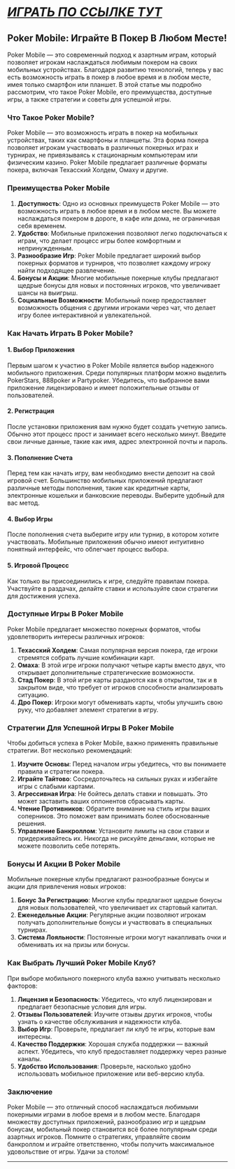 # [***<u>ИГРАТЬ ПО ССЫЛКЕ ТУТ</u>***](https://playmopo.com/PKRROM)

## Poker Mobile: Играйте В Покер В Любом Месте!

Poker Mobile — это современный подход к азартным играм, который позволяет игрокам наслаждаться любимым покером на своих мобильных устройствах. Благодаря развитию технологий, теперь у вас есть возможность играть в покер в любое время и в любом месте, имея только смартфон или планшет. В этой статье мы подробно рассмотрим, что такое Poker Mobile, его преимущества, доступные игры, а также стратегии и советы для успешной игры.

### Что Такое Poker Mobile?

Poker Mobile — это возможность играть в покер на мобильных устройствах, таких как смартфоны и планшеты. Эта форма покера позволяет игрокам участвовать в различных покерных играх и турнирах, не привязываясь к стационарным компьютерам или физическим казино. Poker Mobile предлагает различные форматы покера, включая Техасский Холдем, Омаху и другие.

### Преимущества Poker Mobile

1. **Доступность**: Одно из основных преимуществ Poker Mobile — это возможность играть в любое время и в любом месте. Вы можете наслаждаться покером в дороге, в кафе или дома, не ограничивая себя временем.
2. **Удобство**: Мобильные приложения позволяют легко подключаться к играм, что делает процесс игры более комфортным и непринужденным.
3. **Разнообразие Игр**: Poker Mobile предлагает широкий выбор покерных форматов и турниров, что позволяет каждому игроку найти подходящее развлечение.
4. **Бонусы и Акции**: Многие мобильные покерные клубы предлагают щедрые бонусы для новых и постоянных игроков, что увеличивает шансы на выигрыш.
5. **Социальные Возможности**: Мобильный покер предоставляет возможность общения с другими игроками через чат, что делает игру более интерактивной и увлекательной.

### Как Начать Играть В Poker Mobile?

#### 1. Выбор Приложения

Первым шагом к участию в Poker Mobile является выбор надежного мобильного приложения. Среди популярных платформ можно выделить PokerStars, 888poker и Partypoker. Убедитесь, что выбранное вами приложение лицензировано и имеет положительные отзывы от пользователей.

#### 2. Регистрация

После установки приложения вам нужно будет создать учетную запись. Обычно этот процесс прост и занимает всего несколько минут. Введите свои личные данные, такие как имя, адрес электронной почты и пароль.

#### 3. Пополнение Счета

Перед тем как начать игру, вам необходимо внести депозит на свой игровой счет. Большинство мобильных приложений предлагают различные методы пополнения, такие как кредитные карты, электронные кошельки и банковские переводы. Выберите удобный для вас метод.

#### 4. Выбор Игры

После пополнения счета выберите игру или турнир, в котором хотите участвовать. Мобильные приложения обычно имеют интуитивно понятный интерфейс, что облегчает процесс выбора.

#### 5. Игровой Процесс

Как только вы присоединились к игре, следуйте правилам покера. Участвуйте в раздачах, делайте ставки и используйте свои стратегии для достижения успеха.

### Доступные Игры В Poker Mobile

Poker Mobile предлагает множество покерных форматов, чтобы удовлетворить интересы различных игроков:

1. **Техасский Холдем**: Самая популярная версия покера, где игроки стремятся собрать лучшие комбинации карт.
2. **Омаха**: В этой игре игроки получают четыре карты вместо двух, что открывает дополнительные стратегические возможности.
3. **Стад Покер**: В этой игре карты раздаются как в открытом, так и в закрытом виде, что требует от игроков способности анализировать ситуацию.
4. **Дро Покер**: Игроки могут обменивать карты, чтобы улучшить свою руку, что добавляет элемент стратегии в игру.

### Стратегии Для Успешной Игры В Poker Mobile

Чтобы добиться успеха в Poker Mobile, важно применять правильные стратегии. Вот несколько рекомендаций:

1. **Изучите Основы**: Перед началом игры убедитесь, что вы понимаете правила и стратегии покера.
2. **Играйте Тайтово**: Сосредоточьтесь на сильных руках и избегайте игры с слабыми картами.
3. **Агрессивная Игра**: Не бойтесь делать ставки и повышать. Это может заставить ваших оппонентов сбрасывать карты.
4. **Чтение Противников**: Обратите внимание на стиль игры ваших соперников. Это поможет вам принимать более обоснованные решения.
5. **Управление Банкроллом**: Установите лимиты на свои ставки и придерживайтесь их. Никогда не рискуйте деньгами, которые не можете позволить себе потерять.

### Бонусы И Акции В Poker Mobile

Мобильные покерные клубы предлагают разнообразные бонусы и акции для привлечения новых игроков:

1. **Бонус За Регистрацию**: Многие клубы предлагают щедрые бонусы для новых пользователей, что увеличивает их стартовый капитал.
2. **Еженедельные Акции**: Регулярные акции позволяют игрокам получать дополнительные бонусы и участвовать в специальных турнирах.
3. **Система Лояльности**: Постоянные игроки могут накапливать очки и обменивать их на призы или бонусы.

### Как Выбрать Лучший Poker Mobile Клуб?

При выборе мобильного покерного клуба важно учитывать несколько факторов:

1. **Лицензия и Безопасность**: Убедитесь, что клуб лицензирован и предлагает безопасные условия для игры.
2. **Отзывы Пользователей**: Изучите отзывы других игроков, чтобы узнать о качестве обслуживания и надежности клуба.
3. **Выбор Игр**: Проверьте, предлагает ли клуб те игры, которые вам интересны.
4. **Качество Поддержки**: Хорошая служба поддержки — важный аспект. Убедитесь, что клуб предоставляет поддержку через разные каналы.
5. **Удобство Использования**: Проверьте, насколько удобно использовать мобильное приложение или веб-версию клуба.

### Заключение

Poker Mobile — это отличный способ наслаждаться любимыми покерными играми в любое время и в любом месте. Благодаря множеству доступных приложений, разнообразию игр и щедрым бонусам, мобильный покер становится всё более популярным среди азартных игроков. Помните о стратегиях, управляйте своим банкроллом и играйте ответственно, чтобы получить максимальное удовольствие от игры. Удачи за столом!

***
